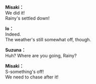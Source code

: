 # 

  
**Misaki：**  
We did it!  
Rainy's settled down!  
  
**Io：**  
Indeed.  
The weather's still somewhat off, though.  
  
**Suzuna：**  
Huh? Where are you going, Rainy?  
  
**Misaki：**  
S-something's off!  
We need to chase after it!  
